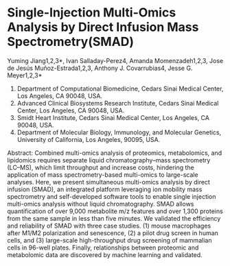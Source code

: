 
# Single-Injection Multi-Omics Analysis by Direct Infusion Mass Spectrometry(SMAD)  
Yuming Jiang1,2,3*, Ivan Salladay-Perez4, Amanda Momenzadeh1,2,3, Jose de Jesús Muñoz-Estrada1,2,3, Anthony J. Covarrubias4, Jesse G. Meyer1,2,3*  
1. Department of Computational Biomedicine, Cedars Sinai Medical Center, Los Angeles, CA 90048, USA.  
2. Advanced Clinical Biosystems Research Institute, Cedars Sinai Medical Center, Los Angeles, CA 90048, USA.  
3. Smidt Heart Institute, Cedars Sinai Medical Center, Los Angeles, CA 90048, USA.   
4. Department of Molecular Biology, Immunology, and Molecular Genetics, University of California, Los Angeles, 90095, USA.    

Abstract: Combined multi-omics analysis of proteomics, metabolomics, and lipidomics requires separate liquid chromatography–mass spectrometry (LC–MS), which limit throughput and increase costs, hindering the application of mass spectrometry-based multi-omics to large-scale analyses. Here, we present simultaneous multi-omics analysis by direct infusion (SMAD), an integrated platform leveraging ion mobility mass spectrometry and self-developed software tools to enable single injection multi-omics analysis without liquid chromatography. SMAD allows quantification of over 9,000 metabolite m/z features and over 1,300 proteins from the same sample in less than five minutes. We validated the efficiency and reliability of SMAD with three case studies. (1) mouse macrophages after M1/M2 polarization and senescence, (2) a pilot drug screen in human cells, and (3) large-scale high-throughput drug screening of mammalian cells in 96-well plates. Finally, relationships between proteomic and metabolomic data are discovered by machine learning and validated. 
